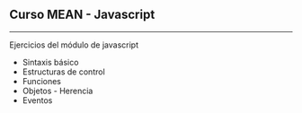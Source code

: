 ## Curso MEAN - Javascript
--------------------------

Ejercicios del módulo de javascript

- Sintaxis básico
- Estructuras de control
- Funciones
- Objetos - Herencia
- Eventos